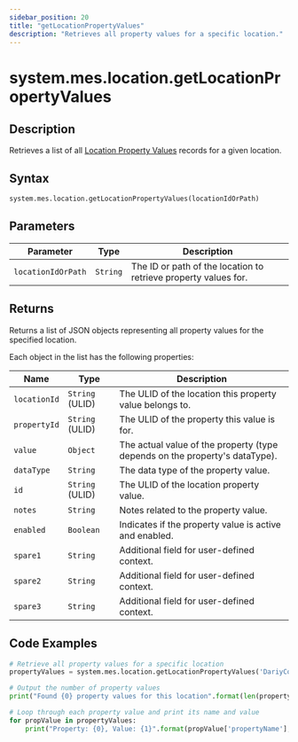 ```yaml
---
sidebar_position: 20
title: "getLocationPropertyValues"
description: "Retrieves all property values for a specific location."
---
```


# system.mes.location.getLocationPropertyValues

## Description

Retrieves a list of all [Location Property Values](../../data-model/location-model/location-property-value) records for a given location.

## Syntax

```python
system.mes.location.getLocationPropertyValues(locationIdOrPath)
```

## Parameters

| Parameter          | Type     | Description                                                     |
|--------------------|----------|-----------------------------------------------------------------|
| `locationIdOrPath` | `String` | The ID or path of the location to retrieve property values for. |

## Returns

Returns a list of JSON objects representing all property values for the specified location.

Each object in the list has the following properties:

| Name         | Type            | Description                                                                 |
|--------------|-----------------|-----------------------------------------------------------------------------|
| `locationId` | `String` (ULID) | The ULID of the location this property value belongs to.                    |
| `propertyId` | `String` (ULID) | The ULID of the property this value is for.                                 |
| `value`      | `Object`        | The actual value of the property (type depends on the property's dataType). |
| `dataType`   | `String`        | The data type of the property value.                                        |
| `id`         | `String` (ULID) | The ULID of the location property value.                                    |
| `notes`      | `String`        | Notes related to the property value.                                        |
| `enabled`    | `Boolean`       | Indicates if the property value is active and enabled.                      |
| `spare1`     | `String`        | Additional field for user-defined context.                                  |
| `spare2`     | `String`        | Additional field for user-defined context.                                  |
| `spare3`     | `String`        | Additional field for user-defined context.                                  |

## Code Examples

```python
# Retrieve all property values for a specific location
propertyValues = system.mes.location.getLocationPropertyValues('DariyCo/Plant1')

# Output the number of property values
print("Found {0} property values for this location".format(len(propertyValues)))

# Loop through each property value and print its name and value
for propValue in propertyValues:
    print("Property: {0}, Value: {1}".format(propValue['propertyName'], propValue['value']))
```
